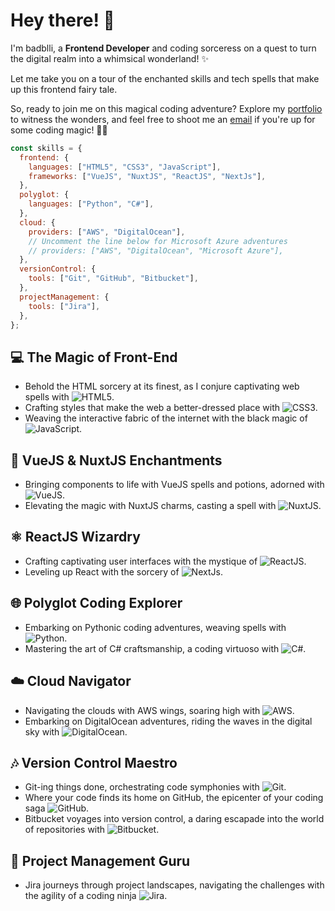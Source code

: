 # Hey there! 👋

I'm badblli, a **Frontend Developer** and coding sorceress on a quest to turn the digital realm into a whimsical wonderland! ✨

Let me take you on a tour of the enchanted skills and tech spells that make up this frontend fairy tale.

So, ready to join me on this magical coding adventure? Explore my [portfolio](https://www.badblli.dev/) to witness the wonders, and feel free to shoot me an [email](mailto:bsnradblli@gmail.com) if you're up for some coding magic! 🚀✨

```javascript
const skills = {
  frontend: {
    languages: ["HTML5", "CSS3", "JavaScript"],
    frameworks: ["VueJS", "NuxtJS", "ReactJS", "NextJs"],
  },
  polyglot: {
    languages: ["Python", "C#"],
  },
  cloud: {
    providers: ["AWS", "DigitalOcean"],
    // Uncomment the line below for Microsoft Azure adventures
    // providers: ["AWS", "DigitalOcean", "Microsoft Azure"],
  },
  versionControl: {
    tools: ["Git", "GitHub", "Bitbucket"],
  },
  projectManagement: {
    tools: ["Jira"],
  },
};
```


## 💻 The Magic of Front-End
- Behold the HTML sorcery at its finest, as I conjure captivating web spells with ![HTML5](https://img.shields.io/badge/HTML5-E34F26?style=flat&logo=html5&logoColor=white).
- Crafting styles that make the web a better-dressed place with ![CSS3](https://img.shields.io/badge/CSS3-1572B6?style=flat&logo=css3&logoColor=white).
- Weaving the interactive fabric of the internet with the black magic of ![JavaScript](https://img.shields.io/badge/JavaScript-F7DF1E?style=flat&logo=javascript&logoColor=black).

## 🚀 VueJS & NuxtJS Enchantments
- Bringing components to life with VueJS spells and potions, adorned with ![VueJS](https://img.shields.io/badge/VueJS-4FC08D?style=flat&logo=vue.js&logoColor=white).
- Elevating the magic with NuxtJS charms, casting a spell with ![NuxtJS](https://img.shields.io/badge/NuxtJS-00C58E?style=flat&logo=nuxt.js&logoColor=white).

## ⚛️ ReactJS Wizardry
- Crafting captivating user interfaces with the mystique of ![ReactJS](https://img.shields.io/badge/ReactJS-61DAFB?style=flat&logo=react&logoColor=black).
- Leveling up React with the sorcery of ![NextJs](https://img.shields.io/badge/NextJs-000000?style=flat&logo=next.js&logoColor=white).

## 🌐 Polyglot Coding Explorer
- Embarking on Pythonic coding adventures, weaving spells with ![Python](https://img.shields.io/badge/Python-3776AB?style=flat&logo=python&logoColor=white).
- Mastering the art of C# craftsmanship, a coding virtuoso with ![C#](https://img.shields.io/badge/C%23-239120?style=flat&logo=c-sharp&logoColor=white).

## ☁️ Cloud Navigator
- Navigating the clouds with AWS wings, soaring high with ![AWS](https://img.shields.io/badge/AWS-232F3E?style=flat&logo=amazon-aws&logoColor=white).
- Embarking on DigitalOcean adventures, riding the waves in the digital sky with ![DigitalOcean](https://img.shields.io/badge/DigitalOcean-0080FF?style=flat&logo=digitalocean&logoColor=white).
<!--- Azure adventures in the Microsoft cosmos, exploring the clouds with ![Microsoft Azure](https://img.shields.io/badge/Microsoft_Azure-0089D6?style=flat&logo=microsoft-azure&logoColor=white).-->

## 🎶 Version Control Maestro
- Git-ing things done, orchestrating code symphonies with ![Git](https://img.shields.io/badge/Git-F05032?style=flat&logo=git&logoColor=white).
- Where your code finds its home on GitHub, the epicenter of your coding saga ![GitHub](https://img.shields.io/badge/GitHub-181717?style=flat&logo=github&logoColor=white).
- Bitbucket voyages into version control, a daring escapade into the world of repositories with ![Bitbucket](https://img.shields.io/badge/Bitbucket-0052CC?style=flat&logo=bitbucket&logoColor=white).

## 🚀 Project Management Guru
- Jira journeys through project landscapes, navigating the challenges with the agility of a coding ninja ![Jira](https://img.shields.io/badge/Jira-0052CC?style=flat&logo=jira&logoColor=white).
